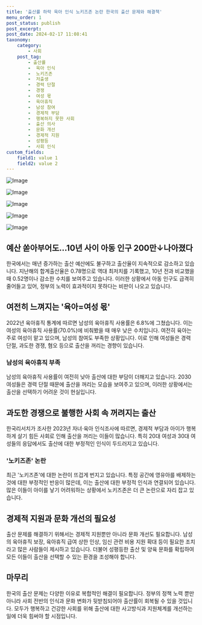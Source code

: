 ```yaml
---
title: '출산률 하락 육아 인식 노키즈존 논란 한국의 출산 문제와 해결책'
menu_order: 1
post_status: publish
post_excerpt: 
post_date: 2024-02-17 11:08:41
taxonomy:
    category:
        - 사회
    post_tag:
        - 출산률
        -  육아 인식
        -  노키즈존
        -  저출생
        -  경력 단절
        -  경쟁
        -  여성 몫
        -  육아휴직
        -  남성 참여
        -  경제적 부담
        -  행복하지 못한 사회
        -  출산 의사
        -  문화 개선
        -  경제적 지원
        -  성평등
        -  사회 인식
custom_fields:
    field1: value 1
    field2: value 2
---
```


![Image](https://imgnews.pstatic.net/image/003/2024/02/11/NISI20230711_0001312056_web_20230711134941_20240211141302593.jpg?type=w647)

![Image](https://imgnews.pstatic.net/image/003/2024/02/11/NISI20230313_0001215809_web_20230313161758_20240211141302596.jpg?type=w647)

![Image](https://imgnews.pstatic.net/image/003/2024/02/11/NISI20230131_0019728412_web_20230131093318_20240211141302599.jpg?type=w647)

![Image](https://imgnews.pstatic.net/image/003/2024/02/11/NISI20220504_0018767541_web_20220504142910_20240211141302602.jpg?type=w647)

![Image](https://imgnews.pstatic.net/image/003/2024/02/11/NISI20240207_0020224694_web_20240207160251_20240211141302606.jpg?type=w647)

## 예산 쏟아부어도…10년 사이 아동 인구 200만↓나아졌다
한국에서는 매년 증가하는 출산 예산에도 불구하고 출산율이 지속적으로 감소하고 있습니다. 지난해의 합계출산율은 0.78명으로 역대 최저치를 기록했고, 10년 전과 비교했을 때 0.52명이나 감소한 수치를 보여주고 있습니다. 이러한 상황에서 아동 인구도 급격히 줄어들고 있어, 정부의 노력이 효과적이지 못하다는 비판이 나오고 있습니다.
## 여전히 느껴지는 '육아=여성 몫'
2022년 육아휴직 통계에 따르면 남성의 육아휴직 사용률은 6.8%에 그쳤습니다. 이는 여성의 육아휴직 사용률(70.0%)에 비춰봤을 때 매우 낮은 수치입니다. 여전히 육아는 주로 여성이 맡고 있으며, 남성의 참여도 부족한 상황입니다. 이로 인해 여성들은 경력 단절, 과도한 경쟁, 혐오 등으로 출산을 꺼리는 경향이 있습니다.
### 남성의 육아휴직 부족
남성의 육아휴직 사용률이 여전히 낮아 출산에 대한 부담이 더해지고 있습니다. 2030 여성들은 경력 단절 때문에 출산을 꺼리는 모습을 보여주고 있으며, 이러한 상황에서는 출산을 선택하기 어려운 것이 현실입니다.
## 과도한 경쟁으로 불행한 사회 속 꺼려지는 출산
한국리서치가 조사한 2023년 자녀·육아 인식조사에 따르면, 경제적 부담과 아이가 행복하게 살기 힘든 사회로 인해 출산을 꺼리는 이들이 많습니다. 특히 20대 여성과 30대 여성들의 응답에서도 출산에 대한 부정적인 인식이 두드러지고 있습니다.
### '노키즈존' 논란
최근 '노키즈존'에 대한 논란이 뜨겁게 번지고 있습니다. 특정 공간에 영유아를 배제하는 것에 대한 부정적인 반응이 많은데, 이는 출산에 대한 부정적 인식과 연결되어 있습니다. 많은 이들이 아이를 낳기 어려워하는 상황에서 노키즈존은 더 큰 논란으로 자리 잡고 있습니다.
## 경제적 지원과 문화 개선의 필요성
출산 문제를 해결하기 위해서는 경제적 지원뿐만 아니라 문화 개선도 필요합니다. 남성의 육아휴직 보장, 육아휴직 급여 상한 인상, 임신 관련 비용 지원 확대 등이 필요한 조치라고 많은 사람들이 제시하고 있습니다. 더불어 성평등한 출산 및 양육 문화를 확립하여 모든 이들이 출산을 선택할 수 있는 환경을 조성해야 합니다.
## 마무리
한국의 출산 문제는 다양한 이유로 복합적인 해결이 필요합니다. 정부의 정책 노력 뿐만 아니라 사회 전반의 인식과 문화 변화가 뒷받침되어야 출산률이 회복될 수 있을 것입니다. 모두가 행복하고 건강한 사회를 위해 출산에 대한 사고방식과 지원체계를 개선하는 일에 더욱 힘써야 할 시점입니다.
